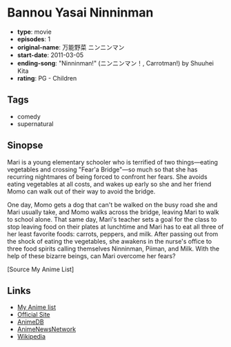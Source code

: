# Bannou Yasai Ninninman

-   **type**: movie
-   **episodes**: 1
-   **original-name**: 万能野菜 ニンニンマン
-   **start-date**: 2011-03-05
-   **ending-song**: "Ninninman!" (ニンニンマン！, Carrotman!) by Shuuhei Kita
-   **rating**: PG - Children

## Tags

-   comedy
-   supernatural

## Sinopse

Mari is a young elementary schooler who is terrified of two things—eating vegetables and crossing "Fear'a Bridge"—so much so that she has recurring nightmares of being forced to confront her fears. She avoids eating vegetables at all costs, and wakes up early so she and her friend Momo can walk out of their way to avoid the bridge.

One day, Momo gets a dog that can't be walked on the busy road she and Mari usually take, and Momo walks across the bridge, leaving Mari to walk to school alone. That same day, Mari's teacher sets a goal for the class to stop leaving food on their plates at lunchtime and Mari has to eat all three of her least favorite foods: carrots, peppers, and milk. After passing out from the shock of eating the vegetables, she awakens in the nurse's office to three food spirits calling themselves Ninninman, Piiman, and Milk. With the help of these bizarre beings, can Mari overcome her fears?

[Source My Anime List]

## Links

-   [My Anime list](https://myanimelist.net/anime/10501/Bannou_Yasai_Ninninman)
-   [Official Site](http://www.janica.jp/pja/ninnin/)
-   [AnimeDB](http://anidb.info/perl-bin/animedb.pl?show=anime&aid=8257)
-   [AnimeNewsNetwork](http://www.animenewsnetwork.com/encyclopedia/anime.php?id=12568)
-   [Wikipedia](http://en.wikipedia.org/wiki/Anime_Mirai)

